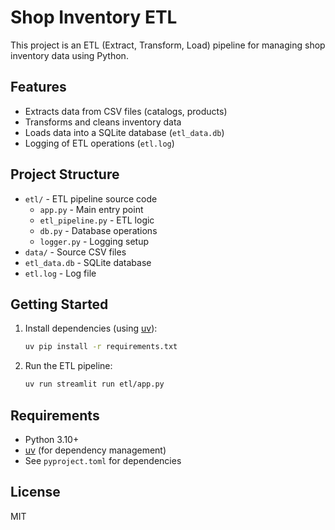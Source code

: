 # Shop Inventory ETL

This project is an ETL (Extract, Transform, Load) pipeline for managing shop inventory data using Python.

## Features
- Extracts data from CSV files (catalogs, products)
- Transforms and cleans inventory data
- Loads data into a SQLite database (`etl_data.db`)
- Logging of ETL operations (`etl.log`)

## Project Structure
- `etl/` - ETL pipeline source code
  - `app.py` - Main entry point
  - `etl_pipeline.py` - ETL logic
  - `db.py` - Database operations
  - `logger.py` - Logging setup
- `data/` - Source CSV files
- `etl_data.db` - SQLite database
- `etl.log` - Log file

## Getting Started
1. Install dependencies (using [uv](https://github.com/astral-sh/uv)):
   ```bash
   uv pip install -r requirements.txt
   ```
2. Run the ETL pipeline:
   ```bash
   uv run streamlit run etl/app.py
   ```

## Requirements
- Python 3.10+
- [uv](https://github.com/astral-sh/uv) (for dependency management)
- See `pyproject.toml` for dependencies

## License
MIT

